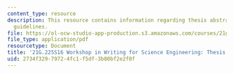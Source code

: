 ```yaml
---
content_type: resource
description: This resource contains information regarding thesis abstract preparation
  guidelines.
file: https://ol-ocw-studio-app-production.s3.amazonaws.com/courses/21g-225-advanced-workshop-in-writing-for-science-and-engineering-els-spring-2016/2734f32979724fc1f5df3b80bf2e2f0f_MIT21G_225S16_ThesisPrep.pdf
file_type: application/pdf
resourcetype: Document
title: '21G.225S16 Workshop in Writing for Science Engineering: Thesis Abstract Preparation'
uid: 2734f329-7972-4fc1-f5df-3b80bf2e2f0f
---
```

